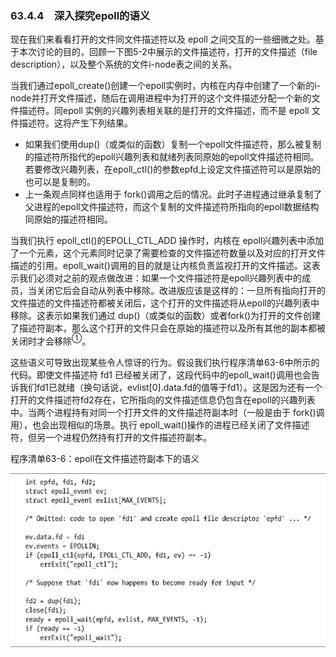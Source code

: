 ### 63.4.4　深入探究epoll的语义

现在我们来看看打开的文件同文件描述符以及 epoll 之间交互的一些细微之处。基于本次讨论的目的，回顾一下图5-2中展示的文件描述符，打开的文件描述（file description），以及整个系统的文件i-node表之间的关系。

当我们通过epoll_create()创建一个epoll实例时，内核在内存中创建了一个新的i-node并打开文件描述，随后在调用进程中为打开的这个文件描述分配一个新的文件描述符。同epoll 实例的兴趣列表相关联的是打开的文件描述，而不是 epoll 文件描述符。这将产生下列结果。

+ 如果我们使用dup()（或类似的函数）复制一个epoll文件描述符，那么被复制的描述符所指代的epoll兴趣列表和就绪列表同原始的epoll文件描述符相同。若要修改兴趣列表，在epoll_ctl()的参数epfd上设定文件描述符可以是原始的也可以是复制的。
+ 上一条观点同样也适用于 fork()调用之后的情况。此时子进程通过继承复制了父进程的epoll文件描述符，而这个复制的文件描述符所指向的epoll数据结构同原始的描述符相同。

当我们执行 epoll_ctl()的EPOLL_CTL_ADD 操作时，内核在 epoll兴趣列表中添加了一个元素，这个元素同时记录了需要检查的文件描述符数量以及对应的打开文件描述的引用。epoll_wait()调用的目的就是让内核负责监视打开的文件描述。这表示我们必须对之前的观点做改进：如果一个文件描述符是epoll兴趣列表中的成员，当关闭它后会自动从列表中移除。改进版应该是这样的：一旦所有指向打开的文件描述的文件描述符都被关闭后，这个打开的文件描述将从epoll的兴趣列表中移除。这表示如果我们通过 dup()（或类似的函数）或者fork()为打开的文件创建了描述符副本，那么这个打开的文件只会在原始的描述符以及所有其他的副本都被关闭时才会移除<sup class="my_markdown">①</sup>。

这些语义可导致出现某些令人惊讶的行为。假设我们执行程序清单63-6中所示的代码。即使文件描述符 fd1 已经被关闭了，这段代码中的epoll_wait()调用也会告诉我们fd1已就绪（换句话说，evlist[0].data.fd的值等于fd1）。这是因为还有一个打开的文件描述符fd2存在，它所指向的文件描述信息仍包含在epoll的兴趣列表中。当两个进程持有对同一个打开文件的文件描述符副本时（一般是由于 fork()调用），也会出现相似的场景。执行 epoll_wait()操作的进程已经关闭了文件描述符，但另一个进程仍然持有打开的文件描述符副本。

程序清单63-6：epoll在文件描述符副本下的语义



![1653.png](../images/1653.png)
